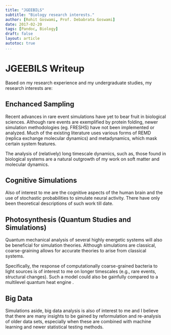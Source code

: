 ```yaml
---
title: "JGEEBILS"
subtitle: "Biology research interests."
author: [Rohit Goswami, Prof. Debabrata Goswami]
date: 2017-02-20
tags: [Pandoc, Biology]
draft: false
layout: article
autotoc: true
...
```

# JGEEBILS Writeup

Based on my research experience and my undergraduate studies, my research interests are:

## Enchanced Sampling
Recent advances in rare event simulations have yet to bear fruit in biological sciences. Although rare events are exemplified by protein folding, newer simulation methodologies (eg. FRESHS) have not been implemented or analyzed. Much of the existing literature uses various forms of REMD (replica exchange molecular dynamics) and metadynamics, which mask certain system features.

The analysis of (relatively) long timescale dynamics, such as, those found in biological systems are a natural outgrowth of my work on soft matter and molecular dynamics.

## Cognitive Simulations
Also of interest to me are the cognitive aspects of the human brain and the use of stochastic probabilities to simulate neural activity. There have only been theoretical descriptions of such work till date.


## Photosynthesis (Quantum Studies and Simulations)
Quantum mechanical analysis of several highly energetic systems will also be beneficial for simulation theories. Although simulations are classical, coarse-graining allows for accurate theories to arise from classical systems.

Specifically, the response of computationally coarse-grained bacteria to light sources is of interest to me on longer timescales (e.g., rare events, structural changes). Such a model could also be gainfully compared to a multilevel quantum heat engine [](https://journals.aps.org/pra/abstract/10.1103/PhysRevA.91.023816).

## Big Data
Simulations aside, big data analysis is also of interest to me and I believe that there are many insights to be gained by reformulation and re-analysis of older data sets, especially when these are combined with machine learning and newer statistical testing methods.